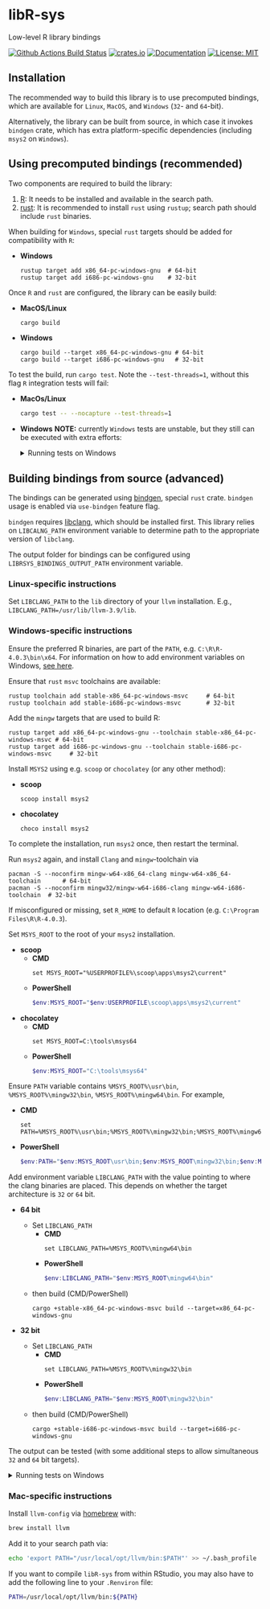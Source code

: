 # libR-sys

Low-level R library bindings

[![Github Actions Build Status](https://github.com/extendr/libR-sys/workflows/Tests/badge.svg)](https://github.com/extendr/libR-sys/actions)
[![crates.io](http://meritbadge.herokuapp.com/libR-sys)](https://crates.io/crates/libR-sys)
[![Documentation](https://docs.rs/libR-sys/badge.svg)](https://docs.rs/libR-sys)
[![License: MIT](https://img.shields.io/badge/License-MIT-yellow.svg)](https://opensource.org/licenses/MIT)

## Installation

The recommended way to build this library is to use precomputed bindings, which are available for `Linux`, `MacOS`, and `Windows` (`32`- and `64`-bit).

Alternatively, the library can be built from source, in which case it invokes `bindgen` crate, which has extra platform-specific dependencies (including `msys2` on `Windows`).


## Using precomputed bindings (recommended)

Two components are required to build the library:
1. [R](https://cran.r-project.org/): It needs to be installed and available in the search path.
2. [rust](https://www.rust-lang.org/learn/get-started): It is recommended to install `rust` using `rustup`; search path should include `rust` binaries.


When building for `Windows`, special `rust` targets should be added for compatibility with `R`:
- **Windows**
  ```Shell
  rustup target add x86_64-pc-windows-gnu  # 64-bit
  rustup target add i686-pc-windows-gnu    # 32-bit
  ```

Once `R` and `rust` are configured, the library can be easily build:
- **MacOS/Linux**
    ```bash
    cargo build
    ```
- **Windows**
    ```Shell
    cargo build --target x86_64-pc-windows-gnu # 64-bit
    cargo build --target i686-pc-windows-gnu   # 32-bit
    ```


To test the build, run `cargo test`. Note the `--test-threads=1`, without this flag `R` integration tests will fail:

- **MacOs/Linux**
    ```bash
    cargo test -- --nocapture --test-threads=1
    ```
- **Windows**
    **NOTE:** currently `Windows` tests are unstable, but they still can be executed with extra efforts:
    <details>
    <summary>Running tests on Windows</summary>

    First, locate the installation of `R` and ensure that environment variable `R_HOME` points to it.
    The standard value for the latest `R` version is `C:\Program Files\R\R-4.0.3`.

    In order to run tests, `PATH` variable should be temporarily prepended with the path to correct `R.dll`.

    - **64-bit**
      - **CMD**
        ```Shell
        set OLD_PATH=%PATH%                        # Captures current PATH
        set PATH=%R_HOME%\bin\x64;%PATH%           # Prepends with correct R directory
        cargo test --target x86_64-pc-windows-gnu -- --nocapture --test-threads=1
        set PATH=%OLD_PATH%                        # Resets PATH to the original value
        ```
      - **PowerShell**
        ```PowerShell
        $OLD_PATH=$env:PATH                        # Captures current PATH
        $env:PATH="$env:R_HOME\bin\x64;$env:PATH"  # Prepends with correct R directory
        cargo test --target x86_64-pc-windows-gnu -- --nocapture --test-threads=1
        $env:PATH=$OLD_PATH                        # Resets PATH to the original value
        ```
    - **32-bit**
      - **CMD**
        ```Shell
        set OLD_PATH=%PATH%                        # Captures current PATH
        set PATH=%R_HOME%\bin\i386;%PATH%          # Prepends with correct R directory
        cargo test --target i686-pc-windows-gnu -- --nocapture --test-threads=1
        set PATH=%OLD_PATH%                        # Resets PATH to the original value
        ```
      - **PowerShell**
        ```PowerShell
        $OLD_PATH=$env:PATH                        # Captures current PATH
        $env:PATH="$env:R_HOME\bin\i386;$env:PATH" # Prepends with correct R directory
        cargo test --target i686-pc-windows-gnu -- --nocapture --test-threads=1
        $env:PATH=$OLD_PATH                        # Resets PATH to the original value
        ```


    </details>


## Building bindings from source (advanced)

The bindings can be generated using [bindgen](https://github.com/rust-lang/rust-bindgen), special `rust` crate. 
`bindgen` usage is enabled via `use-bindgen` feature flag.

`bindgen` requires [libclang](https://clang.llvm.org/docs/Tooling.html), which should be installed first. 
This library relies on `LIBCALNG_PATH` environment variable to determine path to the appropriate version of `libclang`.

The output folder for bindings can be configured using `LIBRSYS_BINDINGS_OUTPUT_PATH` environment variable.
### Linux-specific instructions

Set `LIBCLANG_PATH` to the `lib` directory of your `llvm` installation. E.g.,
`LIBCLANG_PATH=/usr/lib/llvm-3.9/lib`.

### Windows-specific instructions

Ensure the preferred R binaries, are part of the `PATH`, e.g. `C:\R\R-4.0.3\bin\x64`.
For information on how to add environment variables on Windows, [see here](https://docs.microsoft.com/en-us/powershell/module/microsoft.powershell.core/about/about_environment_variables?view=powershell-7.1#saving-changes-to-environment-variables).

Ensure that `rust` `msvc` toolchains are available:
```Shell
rustup toolchain add stable-x86_64-pc-windows-msvc     # 64-bit
rustup toolchain add stable-i686-pc-windows-msvc       # 32-bit
```

Add the `mingw` targets that are used to build R:

```Shell
rustup target add x86_64-pc-windows-gnu --toolchain stable-x86_64-pc-windows-msvc # 64-bit
rustup target add i686-pc-windows-gnu --toolchain stable-i686-pc-windows-msvc     # 32-bit
```
Install `MSYS2` using e.g. `scoop` or `chocolatey` (or any other method):
- **scoop**
  ```Shell
  scoop install msys2
  ```
- **chocolatey**
  ```Shell
  choco install msys2
  ```

To complete the installation, run `msys2` once, then restart the terminal.

Run `msys2` again, and install `Clang` and `mingw`-toolchain via

```Shell
pacman -S --noconfirm mingw-w64-x86_64-clang mingw-w64-x86_64-toolchain      # 64-bit
pacman -S --noconfirm mingw32/mingw-w64-i686-clang mingw-w64-i686-toolchain  # 32-bit
```

If misconfigured or missing, set `R_HOME` to default `R` location (e.g. `C:\Program Files\R\R-4.0.3`).


Set `MSYS_ROOT` to the root of your `msys2` installation.
- **scoop**
  - **CMD**
      ```Shell
      set MSYS_ROOT="%USERPROFILE%\scoop\apps\msys2\current"
      ```
  - **PowerShell**
      ```PowerShell
      $env:MSYS_ROOT="$env:USERPROFILE\scoop\apps\msys2\current"
      ```
- **chocolatey**
  - **CMD**
      ```Shell
      set MSYS_ROOT=C:\tools\msys64
      ```
  - **PowerShell**
      ```PowerShell
      $env:MSYS_ROOT="C:\tools\msys64"
      ```

Ensure `PATH` variable contains `%MSYS_ROOT%\usr\bin`, `%MSYS_ROOT%\mingw32\bin`, `%MSYS_ROOT%\mingw64\bin`.
For example,
- **CMD**
  ```Shell
  set PATH=%MSYS_ROOT%\usr\bin;%MSYS_ROOT%\mingw32\bin;%MSYS_ROOT%\mingw64\bin;%PATH%
  ```
- **PowerShell**
  ```PowerShell
  $env:PATH="$env:MSYS_ROOT\usr\bin;$env:MSYS_ROOT\mingw32\bin;$env:MSYS_ROOT\mingw64\bin;$env:PATH"
  ```

Add environment variable `LIBCLANG_PATH` with the value pointing to where the
clang binaries are placed. This depends on whether the target architecture is `32` or `64` bit.

- **64 bit**
  - Set `LIBCLANG_PATH`
    - **CMD**
        ```Shell
        set LIBCLANG_PATH=%MSYS_ROOT%\mingw64\bin 
        ```
    - **PowerShell**
      ```PowerShell
      $env:LIBCLANG_PATH="$env:MSYS_ROOT\mingw64\bin"
      ```
  - then build (CMD/PowerShell)
    ```Shell
    cargo +stable-x86_64-pc-windows-msvc build --target=x86_64-pc-windows-gnu
    ``` 

- **32 bit**
  - Set `LIBCLANG_PATH`
    - **CMD**
        ```Shell
        set LIBCLANG_PATH=%MSYS_ROOT%\mingw32\bin 
        ```
    - **PowerShell**
      ```PowerShell
      $env:LIBCLANG_PATH="$env:MSYS_ROOT\mingw32\bin"
      ```
  - then build (CMD/PowerShell)
    ```Shell
    cargo +stable-i686-pc-windows-msvc build --target=i686-pc-windows-gnu
    ``` 

The output can be tested (with some additional steps to allow simultaneous `32` and `64` bit targets).

<details>
  <summary>Running tests on Windows</summary>

  - **64-bit**
    - **CMD**
      ```Shell
      set OLD_PATH=%PATH%                        # Captures current PATH
      set PATH=%R_HOME%\bin\x64;%PATH%           # Prepends with correct R directory
      set LIBCLANG_PATH=%MSYS_ROOT%\mingw64\bin  # Path to libclang
      cargo +stable-x86_64-pc-windows-msvc test --target x86_64-pc-windows-gnu --features use-bindgen -- --nocapture --test-threads=1
      set PATH=%OLD_PATH%                        # Resets PATH to the original value
      ```
    - **PowerShell**
      ```PowerShell
      $OLD_PATH=$env:PATH                              # Captures current PATH
      $env:PATH="$env:R_HOME\bin\x64;$env:PATH"        # Prepends with correct R directory
      $env:LIBCLANG_PATH="$env:MSYS_ROOT\mingw64\bin"  # Path to libclang
      cargo +stable-x86_64-pc-windows-msvc test --target x86_64-pc-windows-gnu --features use-bindgen -- --nocapture --test-threads=1
      $env:PATH=$OLD_PATH                              # Resets PATH to the original value
      ```
  - **32-bit**
    - **CMD**
      ```Shell
      set OLD_PATH=%PATH%                        # Captures current PATH
      set PATH=%R_HOME%\bin\i386;%PATH%          # Prepends with correct R directory
      set LIBCLANG_PATH=%MSYS_ROOT%\mingw32\bin  # Path to libclang
      cargo +stable-i686-pc-windows-msvc test --target i686-pc-windows-gnu --features use-bindgen -- --nocapture --test-threads=1
      set PATH=%OLD_PATH%                        # Resets PATH to the original value
      ```
    - **PowerShell**
      ```PowerShell
      $OLD_PATH=$env:PATH                              # Captures current PATH
      $env:PATH="$env:R_HOME\bin\i386;$env:PATH"       # Prepends with correct R directory
      $env:LIBCLANG_PATH="$env:MSYS_ROOT\mingw32\bin"  # Path to libclang
      cargo +stable-i686-pc-windows-msvc test --target i686-pc-windows-gnu --features use-bindgen -- --nocapture --test-threads=1
      $env:PATH=$OLD_PATH                              # Resets PATH to the original value
      ```


  </details>


### Mac-specific instructions

Install `llvm-config` via [homebrew](https://brew.sh/) with:

```bash
brew install llvm
```

Add it to your search path via:

```bash
echo 'export PATH="/usr/local/opt/llvm/bin:$PATH"' >> ~/.bash_profile
```

If you want to compile `libR-sys` from within RStudio, you may also have to add the following line to your `.Renviron` file:

```bash
PATH=/usr/local/opt/llvm/bin:${PATH}
```
